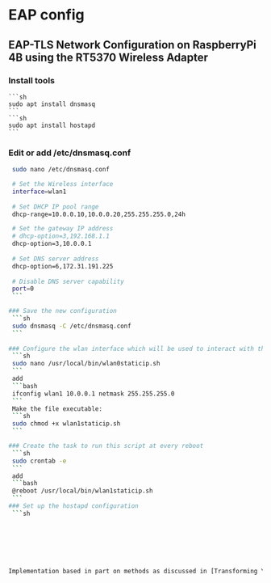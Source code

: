 # EAP config
## EAP-TLS Network Configuration on RaspberryPi 4B using the RT5370 Wireless Adapter


### Install tools
    ```sh 
    sudo apt install dnsmasq
    ```
    ```sh 
    sudo apt install hostapd
    ```

### Edit or add /etc/dnsmasq.conf
   ```sh
    sudo nano /etc/dnsmasq.conf
   ```
   ```bash
    # Set the Wireless interface
	interface=wlan1
	
	# Set DHCP IP pool range
	dhcp-range=10.0.0.10,10.0.0.20,255.255.255.0,24h

	# Set the gateway IP address
	# dhcp-option=3,192.168.1.1
	dhcp-option=3,10.0.0.1
	
	# Set DNS server address
	dhcp-option=6,172.31.191.225
	
	# Disable DNS server capability
	port=0
    ```

### Save the new configuration
    ```sh
    sudo dnsmasq -C /etc/dnsmasq.conf
    ```
    
### Configure the wlan interface which will be used to interact with the wifi clients
    ```sh
    sudo nano /usr/local/bin/wlan0staticip.sh
    ```
    add
    ```bash
    ifconfig wlan1 10.0.0.1 netmask 255.255.255.0
    ```
    Make the file executable:
    ```sh
    sudo chmod +x wlan1staticip.sh
    ```

### Create the task to run this script at every reboot
    ```sh
    sudo crontab -e
    ```
    add
    ```bash
    @reboot /usr/local/bin/wlan1staticip.sh
    ```
### Set up the hostapd configuration
    ```sh
    






Implementation based in part on methods as discussed in [Transforming Your Raspberry Pi into a Secure Enterprise Wi-Fi Controller with 802.1x Authentication](https://myitrambles.com/transforming-your-raspberry-pi-into-a-secure-enterprise-wi-fi-controller-with-802-1x-authentication/)